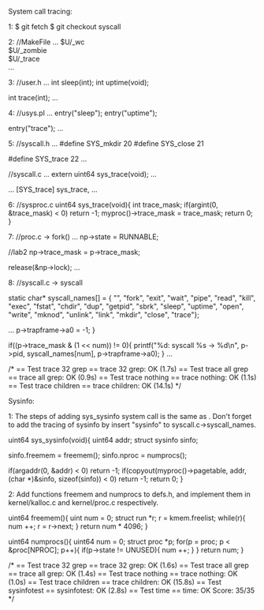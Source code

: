 System call tracing:

1:
$ git fetch
$ git checkout syscall

2:
//MakeFile
...
$U/_wc\
$U/_zombie\
$U/_trace\
...

3:
//user.h
...
int sleep(int);
int uptime(void);

int trace(int);
...

4:
//usys.pl
...
entry("sleep");
entry("uptime");

entry("trace");
...

5:
//syscall.h
...
#define SYS_mkdir  20
#define SYS_close  21

#define SYS_trace  22
...

//syscall.c
...
extern uint64 sys_trace(void);
...

...
[SYS_trace]   sys_trace,
...

6:
//sysproc.c
uint64 sys_trace(void){
  int trace_mask;
  if(argint(0, &trace_mask) < 0)
    return -1;
  myproc()->trace_mask = trace_mask;
  return 0;
}

7:
//proc.c -> fork()
...
np->state = RUNNABLE;

//lab2
np->trace_mask = p->trace_mask;

release(&np->lock);
...

8:
//syscall.c -> syscall

static char* syscall_names[] = {
  "",
  "fork",
  "exit",
  "wait",
  "pipe",
  "read",
  "kill",
  "exec",
  "fstat",
  "chdir",
  "dup",
  "getpid",
  "sbrk",
  "sleep",
  "uptime",
  "open",
  "write",
  "mknod",
  "unlink",
  "link",
  "mkdir",
  "close",
  "trace"};

...
p->trapframe->a0 = -1;
}
  
if((p->trace_mask & (1 << num)) != 0){
    printf("%d: syscall %s -> %d\n", p->pid, syscall_names[num], p->trapframe->a0);
}
...

/*
== Test trace 32 grep == trace 32 grep: OK (1.7s) 
== Test trace all grep == trace all grep: OK (0.9s) 
== Test trace nothing == trace nothing: OK (1.1s) 
== Test trace children == trace children: OK (14.1s) 
*/




Sysinfo:

1:
The steps of adding sys_sysinfo system call is the same as <System call tracing>.
Don't forget to add the tracing of sysinfo by insert "sysinfo" to syscall.c->syscall_names.

uint64 sys_sysinfo(void){
  uint64 addr;
  struct sysinfo sinfo;

  sinfo.freemem = freemem();
  sinfo.nproc = numprocs();

  if(argaddr(0, &addr) < 0)
    return -1;
  if(copyout(myproc()->pagetable, addr, (char *)&sinfo, sizeof(sinfo)) < 0)
    return -1;
  return 0;
}

2: Add functions freemem and numprocs to defs.h, and implement them in 
kernel/kalloc.c and kernel/proc.c respectively.


uint64 freemem(){
  uint num = 0;
  struct run *r;
  r = kmem.freelist;
  while(r){
    num ++;
    r = r->next;
  }
  return num * 4096;
}

uint64 numprocs(){
  uint64 num = 0;
  struct proc *p;
  for(p = proc; p < &proc[NPROC]; p++){
    if(p->state != UNUSED){
      num ++;
    }
  }
  return num;
}

/*
== Test trace 32 grep == trace 32 grep: OK (1.6s) 
== Test trace all grep == trace all grep: OK (1.4s) 
== Test trace nothing == trace nothing: OK (1.0s) 
== Test trace children == trace children: OK (15.8s) 
== Test sysinfotest == sysinfotest: OK (2.8s) 
== Test time == 
time: OK 
Score: 35/35
*/